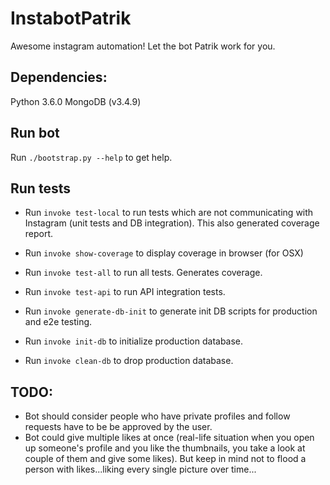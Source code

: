 # InstabotPatrik
Awesome instagram automation! Let the bot Patrik work for you.

## Dependencies:
Python 3.6.0
MongoDB (v3.4.9)

## Run bot
Run `./bootstrap.py --help` to get help.

## Run tests
- Run `invoke test-local` to run tests which are not communicating with
Instagram (unit tests and DB integration). This also generated coverage
report.
- Run `invoke show-coverage` to display coverage in browser (for OSX)
- Run `invoke test-all` to run all tests. Generates coverage.
- Run `invoke test-api` to run API integration tests.

- Run `invoke generate-db-init` to generate init DB scripts
for production and e2e testing.
- Run `invoke init-db` to initialize production database.
- Run `invoke clean-db` to drop production database.




## TODO:
- Bot should consider people who have private profiles and follow
requests have to be be approved by the user.
- Bot could give multiple likes at once (real-life situation when you
open up someone's profile and you like the thumbnails, you take a look
at couple of them and give some likes). But keep in mind not to flood
a person with likes...liking every single picture over time...